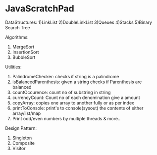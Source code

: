 # JavaScratchPad

DataStructures:
 1)LinkList
 2)DoubleLinkList
 3)Queues
 4)Stacks
 5)Binary Search Tree
 
Algorithms:
 1) MergeSort
 2) InsertionSort
 3) BubbleSort

Utilities:
 1) PalindromeChecker: checks if string is a palindrome
 2) isBalancedParenthesis: given a string checks if Parenthesis are balanced
 3) countOccurence: count no of substring in string
 4) currencyCount: Count no of each denomination give a amount
 5) copyArray: copies one array to another fully or as per index
 6) printToConsole: print's to console(sysout) the contents of either array/list/map
 7) Print odd/even numbers by multiple threads & more..

Design Pattern:
1) Singleton 
2) Composite  
3) Visitor 
 
